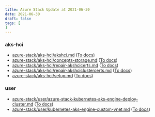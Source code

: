 ```yaml
---
title: Azure Stack Update at 2021-06-30
date: 2021-06-30
draft: false
tags: [
]
---
```


### aks-hci
- [azure-stack/aks-hci/akshci.md](https://github.com/MicrosoftDocs/azure-stack-docs/compare/5c1cebd..d0e61ac#diff-cd1a56a03e648223e23ddc0ae62e5c841d6d149dd53238f6059d131558ffefc4) ([To docs](https://docs.microsoft.com/en-us/azure-stack/aks-hci/akshci?WT.mc_id=AZ-MVP-5003408))
- [azure-stack/aks-hci/concepts-storage.md](https://github.com/MicrosoftDocs/azure-stack-docs/compare/5c1cebd..d0e61ac#diff-ccd25b784ec454debee51fb011d968aca3a59c14b548d5753267cfa5480b0711) ([To docs](https://docs.microsoft.com/en-us/azure-stack/aks-hci/concepts-storage?WT.mc_id=AZ-MVP-5003408))
- [azure-stack/aks-hci/repair-akshcicerts.md](https://github.com/MicrosoftDocs/azure-stack-docs/compare/5c1cebd..d0e61ac#diff-93b1932f761f6622e0d6cac869a8c91de3fa5249c4003236c59f95c5e2814616) ([To docs](https://docs.microsoft.com/en-us/azure-stack/aks-hci/repair-akshcicerts?WT.mc_id=AZ-MVP-5003408))
- [azure-stack/aks-hci/repair-akshciclustercerts.md](https://github.com/MicrosoftDocs/azure-stack-docs/compare/5c1cebd..d0e61ac#diff-0a78a81ba71dcecac2a4b8cc328d14a880708a5a5e7a2d4f1b81d95305c14fd9) ([To docs](https://docs.microsoft.com/en-us/azure-stack/aks-hci/repair-akshciclustercerts?WT.mc_id=AZ-MVP-5003408))
- [azure-stack/aks-hci/setup.md](https://github.com/MicrosoftDocs/azure-stack-docs/compare/5c1cebd..d0e61ac#diff-13a99e57de471487c039a05963b12d183009416cc62ef6d7c9584276500b6825) ([To docs](https://docs.microsoft.com/en-us/azure-stack/aks-hci/setup?WT.mc_id=AZ-MVP-5003408))
    
### user
- [azure-stack/user/azure-stack-kubernetes-aks-engine-deploy-cluster.md](https://github.com/MicrosoftDocs/azure-stack-docs/compare/5c1cebd..d0e61ac#diff-e8d35c711734b9583f8d3c09f3b867158bc783a064e82480ba6b636a3b5d736c) ([To docs](https://docs.microsoft.com/en-us/azure-stack/user/azure-stack-kubernetes-aks-engine-deploy-cluster?WT.mc_id=AZ-MVP-5003408))
- [azure-stack/user/kubernetes-aks-engine-custom-vnet.md](https://github.com/MicrosoftDocs/azure-stack-docs/compare/5c1cebd..d0e61ac#diff-bbfc5bdcb3fc21137b3677b83f00fea1da2831b52cc8adb184b0c926cf5de1ae) ([To docs](https://docs.microsoft.com/en-us/azure-stack/user/kubernetes-aks-engine-custom-vnet?WT.mc_id=AZ-MVP-5003408))
    
